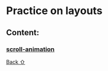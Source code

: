 # Practice on layouts

## **Content:**

### [scroll-animation](scroll-animation)

[Back &#8679;](#Content)
